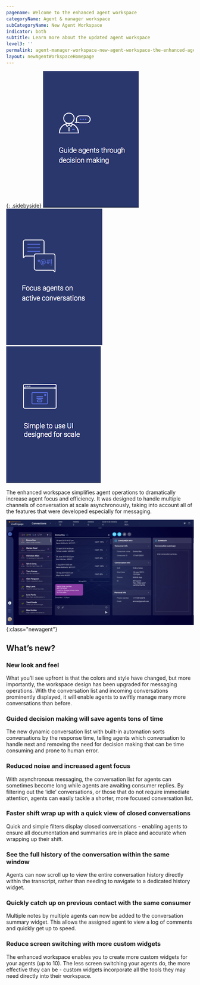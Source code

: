 ```yaml
---
pagename: Welcome to the enhanced agent workspace
categoryName: Agent & manager workspace
subCategoryName: New Agent Workspace
indicator: both
subtitle: Learn more about the updated agent workspace
level3: ''
permalink: agent-manager-workspace-new-agent-workspace-the-enhanced-agent-workspace.html
layout: newAgentWorkspaceHomepage
---
```


{: .sidebyside}
![alt text](img/welcome-page-1.png) ![alt text](img/welcome-page-2.png) ![alt text](img/welcome-page-3.png)  

The enhanced workspace simplifies agent operations to dramatically increase agent focus and efficiency. It was designed to handle multiple channels of conversation at scale asynchronously, taking into account all of the features that were developed especially for messaging.


![alt text](/img/new-agent-workspace-5.jpg){:class="newagent"}

## What’s new?

### New look and feel

What you’ll see upfront is that the colors and style have changed, but more importantly, the workspace design has been upgraded for messaging operations. With the conversation list and incoming conversations prominently displayed, it will enable agents to swiftly manage many more conversations than before.

### Guided decision making will save agents tons of time

The new dynamic conversation list with built-in automation sorts conversations by the response time, telling agents which conversation to handle next and removing the need for decision making that can be time consuming and prone to human error.

### Reduced noise and increased agent focus

With asynchronous messaging, the conversation list for agents can sometimes become long while agents are awaiting consumer replies. By filtering out the ‘idle’ conversations, or those that do not require immediate attention, agents can easily tackle a shorter, more focused conversation list.  

### Faster shift wrap up with a quick view of closed conversations

Quick and simple filters display closed conversations - enabling agents to ensure all documentation and summaries are in place and accurate when wrapping up their shift.

### See the full history of the conversation within the same window

Agents can now scroll up to view the entire conversation history directly within the transcript, rather than needing to navigate to a dedicated history widget.

### Quickly catch up on previous contact with the same consumer

Multiple notes by multiple agents can now be added to the conversation summary widget. This allows the assigned agent to view a log of comments and quickly get up to speed.

### Reduce screen switching with more custom widgets

The enhanced workspace enables you to create more custom widgets for your agents (up to 10). The less screen switching your agents do, the more effective they can be - custom widgets incorporate all the tools they may need directly into their workspace.
